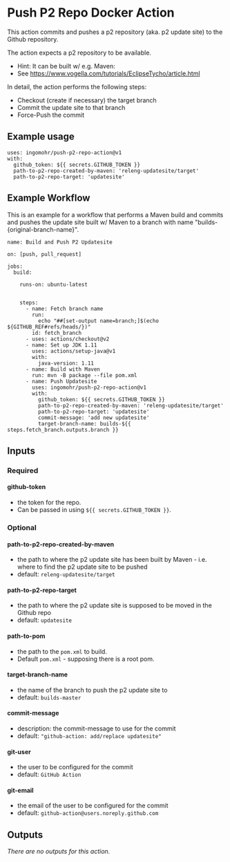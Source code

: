 # Push P2 Repo Docker Action
This action commits and pushes a p2 repository (aka. p2 update site) to the Github repository.

The action expects a p2 repository to be available.
-  Hint: It can be built w/ e.g. Maven:
-  See https://www.vogella.com/tutorials/EclipseTycho/article.html

In detail, the action performs the following steps:
* Checkout (create if necessary) the target branch
* Commit the update site to that branch
* Force-Push the commit

## Example usage
```
uses: ingomohr/push-p2-repo-action@v1
with:
  github_token: ${{ secrets.GITHUB_TOKEN }}
  path-to-p2-repo-created-by-maven: 'releng-updatesite/target'
  path-to-p2-repo-target: 'updatesite'
```

## Example Workflow
This is an example for a workflow that performs a Maven build and commits and pushes the update site
built w/ Maven to a branch with name "builds-{original-branch-name}".
```
name: Build and Push P2 Updatesite

on: [push, pull_request]

jobs:
  build:

    runs-on: ubuntu-latest


    steps:
      - name: Fetch branch name
        run:
          echo "##[set-output name=branch;]$(echo ${GITHUB_REF#refs/heads/})"
        id: fetch_branch
      - uses: actions/checkout@v2
      - name: Set up JDK 1.11
        uses: actions/setup-java@v1
        with:
          java-version: 1.11
      - name: Build with Maven
        run: mvn -B package --file pom.xml
      - name: Push Updatesite
        uses: ingomohr/push-p2-repo-action@v1
        with:
          github_token: ${{ secrets.GITHUB_TOKEN }}
          path-to-p2-repo-created-by-maven: 'releng-updatesite/target'
          path-to-p2-repo-target: 'updatesite'
          commit-message: 'add new updatesite'
          target-branch-name: builds-${{ steps.fetch_branch.outputs.branch }}
```


## Inputs

### Required
#### github-token
- the token for the repo.
- Can be passed in using ``${{ secrets.GITHUB_TOKEN }}``.

### Optional
#### path-to-p2-repo-created-by-maven
- the path to where the p2 update site has been built by Maven - i.e. where to find the p2 update site to be pushed
- default: ``releng-updatesite/target``

#### path-to-p2-repo-target
- the path to where the p2 update site is supposed to be moved in the Github repo
- default: ``updatesite``

#### path-to-pom
- the path to the ``pom.xml`` to build.
- Default ``pom.xml`` - supposing there is a root pom.

#### target-branch-name
- the name of the branch to push the p2 update site to
- default: ``builds-master``

#### commit-message
- description: the commit-message to use for the commit
- default: ``"github-action: add/replace updatesite"``

#### git-user
- the user to be configured for the commit
- default: ``GitHub Action``

#### git-email
- the email of the user to be configured for the commit
- default: ``github-action@users.noreply.github.com``

## Outputs
*There are no outputs for this action.*
